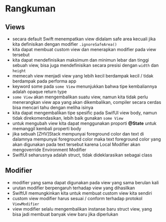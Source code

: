 # Rangkuman

## Views

- secara default Swift menempatkan view didalam safe area kecuali jika kita definisikan dengan modifier ```.ignoreSafeArea()```
- kita dapat membuat custom view dan menerapkan modifier pada view tersebut
- kita dapat mendefinisikan maksimum dan minimun lebar dan tinggi sebuah view, bisa juga mendefinisikan secara presisi dengan ```width``` dan ```height```
- memecah view menjadi view yang lebih kecil berdampak kecil / tidak berdampak pada performa app
- keyword some pada ```some View``` menunjukkan bahwa tipe kembaliannya adalah opaque return type
- ```some View``` akan mengembalikan suatu view, namun kita tidak perlu menerangkan view apa yang akan dikembalikan, compiler secara cerdas bisa mencari tahu dengan meliha isinya
- kita dapat mengembalikan tipe spesific pada SwifUI view body, namun tidak direkomendasikan, lebih baik gunakan ```some View```
- untuk mengubah view kita dapat menggunakan proporti **@State** untuk memanggil kembali properti body
- jika sebuah [ZHV]Stack mempunyai foreground color dan text di dalamnya mempunyai foreground color maka text foreground color yang akan digunakan pada text tersebut karena Local Modifier akan mengoverride Environment Modifier
- SwiftUI seharusnya adalah struct, tidak dideklarasikan sebagai class

## Modifier

- modifier yang sama dapat digunakan pada view yang sama berulan kali
- urutan modifier berpengaruh terhadap view yang dihasilkan
- SwiftUI memungkinkan kita untuk membuat custom view kita sendiri
- custom  view modifier harus sesuai / conform terhadap protokol ```ViewModifier```
- view modifier selalu mengembalikan instanse baru struct view, yang bisa jadi membuat banyak view baru jika diperlukan
